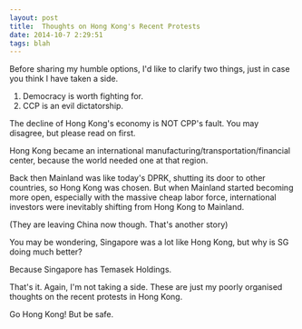 ```yaml
---
layout: post
title:  Thoughts on Hong Kong's Recent Protests 
date: 2014-10-7 2:29:51
tags: blah
---
```

Before sharing my humble options, I'd like to clarify two things, just in case you think I have taken a side.

1. Democracy is worth fighting for.
2. CCP is an evil dictatorship.

The decline of Hong Kong's economy is NOT CPP's fault. You may disagree, but please read on first.

Hong Kong became an international manufacturing/transportation/financial center, because the world needed one at that region.

Back then Mainland was like today's DPRK, shutting its door to other countries, so Hong Kong was chosen. But when Mainland started becoming more open, especially with the massive cheap labor force, international investors were inevitably shifting from Hong Kong to Mainland.

(They are leaving China now though. That's another story)

You may be wondering, Singapore was a lot like Hong Kong, but why is SG doing much better? 

Because Singapore has Temasek Holdings.

That's it. Again, I'm not taking a side. These are just my poorly organised thoughts on the recent protests in Hong Kong.

Go Hong Kong! But be safe.